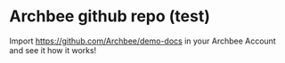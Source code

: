 # Archbee github repo (test)

Import <https://github.com/Archbee/demo-docs> in your Archbee Account and see it how it works!

#

